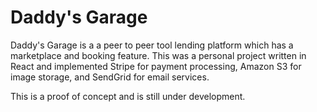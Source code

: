 # Daddy's Garage

Daddy's Garage is a a peer to peer tool lending platform which has a marketplace and booking feature. This was a personal project written in React and implemented Stripe for payment processing, Amazon S3 for image storage, and SendGrid for email services. 

This is a proof of concept and is still under development. 